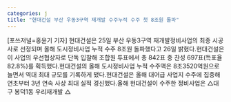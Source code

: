 ```yaml
---
categories: j
title: "현대건설 부산 우동3구역 재개발 수주누적 수주 첫 8조원 돌파"
---
```

[포쓰저널=홍윤기 기자] 현대건설은 25일 부산 우동3구역 재개발정비사업의 최종 시공사로 선정되며 올해 도시정비사업 누적 수주 8조원 돌파했다고 26일 밝혔다.현대건설은 이 사업의 우선협상자로 단독 입찰해 조합원 투표에서 총 842표 중 찬성 697표(득표율 82.8%)를 획득했다.현대건설의 올해 도시정비사업 누적 수주액은 8조3520억원으로 늘면서 역대 최대 규모를 기록하게 됐다.현대건설은 올해 대어급 사업지 수주에 집중해 연초부터 3년 연속 사상 최대 실적 경신했다.올해 현대건설이 수주한 정비사업은 △대구 봉덕1동 우리재개발 △